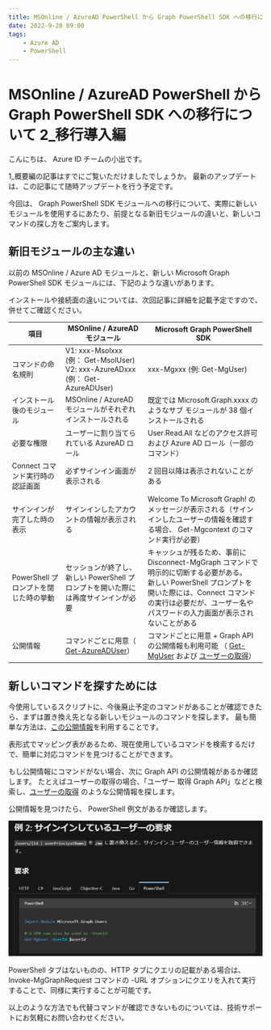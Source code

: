 ```yaml
---
title: MSOnline / AzureAD PowerShell から Graph PowerShell SDK への移行について 2_移行導入編
date: 2022-9-20 09:00
tags:
    - Azure AD
    - PowerShell
---
```



# MSOnline / AzureAD PowerShell から Graph PowerShell SDK への移行について 2_移行導入編

こんにちは、 Azure ID チームの小出です。

1_概要編の記事はすでにご覧いただけましたでしょうか。
最新のアップデートは、この記事にて随時アップデートを行う予定です。


今回は、 Graph PowerShell SDK モジュールへの移行について、実際に新しいモジュールを使用するにあたり、前提となる新旧モジュールの違いと、新しいコマンドの探し方をご案内します。



## 新旧モジュールの主な違い
以前の MSOnline / Azure AD モジュールと、新しい Microsoft Graph PowerShell SDK モジュールには、下記のような違いがあります。

インストールや接続面の違いについては、次回記事に詳細を記載予定ですので、併せてご確認ください。


|      項目                            |  MSOnline / AzureAD モジュール           |   Microsoft Graph PowerShell SDK                             | 
| ----------------------------------- | ---------------------------------------- | ------------------------------------------------------------ | 
| コマンドの命名規則                    | V1: xxx-Msolxxx (例： Get-MsolUser) <br> V2: xxx-AzureADxxx (例： Get-AzureADUser) |  xxx-Mgxxx (例: Get-MgUser) | 
| インストール後のモジュール                    | MSOnline / AzureAD モジュールがそれぞれインストールされる                        |  既定では Microsoft.Graph.xxxx のようなサブ モジュールが 38 個インストールされる  | 
| 必要な権限                           | ユーザーに割り当てられている AzureAD ロール                              |  User.Read.All などのアクセス許可 および Azure AD ロール（一部のコマンド）                | 
| Connect コマンド実行時の認証画面          |  必ずサインイン画面が表示される                             |   2 回目以降は表示されないことがある                             | 
| サインインが完了した時の表示           |  サインインしたアカウントの情報が表示される | Welcome To Microsoft Graph! のメッセージが表示される（サインインしたユーザーの情報を確認する場合、 Get-Mgcontext のコマンド実行が必要）| 
| PowerShell プロンプトを閉じた時の挙動  |  セッションが終了し、新しい PowerShell プロンプトを開いた際には再度サインインが必要         |   キャッシュが残るため、事前に Disconnect-MgGraph コマンドで明示的に切断する必要がある。<br> 新しい PowerShell プロンプトを開いた際には、Connect コマンドの実行は必要だが、ユーザー名やパスワードの入力画面が表示されないことがある   | 
|公開情報                              | コマンドごとに用意（ [Get-AzureADUser](https://docs.microsoft.com/ja-jp/powershell/module/azuread/get-azureaduser?view=azureadps-2.0)）  | コマンドごとに用意 + Graph API の公開情報も利用可能  （ [Get-MgUser](https://docs.microsoft.com/en-us/powershell/module/microsoft.graph.users/get-mguser?view=graph-powershell-1.0) および [ユーザーの取得](https://docs.microsoft.com/ja-jp/graph/api/user-get?view=graph-rest-1.0&tabs=http)）                              | 



## 新しいコマンドを探すためには
今使用しているスクリプトに、今後廃止予定のコマンドがあることが確認できたら、まずは置き換え先となる新しいモジュールのコマンドを探します。
最も簡単な方法は、[この公開情報](https://docs.microsoft.com/en-us/powershell/microsoftgraph/azuread-msoline-cmdlet-map?view=graph-powershell-1.0)を利用することです。

表形式でマッピング表があるため、現在使用しているコマンドを検索するだけで、簡単に対応コマンドを見つけることができます。


もし公開情報にコマンドがない場合、次に Graph API の公開情報があるか確認します。
たとえばユーザーの取得の場合、「ユーザー 取得 Graph API」などと検索し、[ユーザーの取得](https://docs.microsoft.com/ja-jp/graph/api/user-get?view=graph-rest-1.0&tabs=http) のような公開情報を探します。

公開情報を見つけたら、 PowerShell 例文があるか確認します。

![](./azuread-module-retirement2/azuread-module-retirement2-image1.png)

PowerShell タブはないものの、HTTP タブにクエリの記載がある場合は、 Invoke-MgGraphRequest コマンドの -URL オプションにクエリを入れて実行することで、同様に実行することが可能です。

以上のような方法でも代替コマンドが確認できないものについては、技術サポートにお気軽にお問い合わせください。
